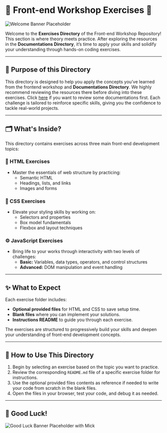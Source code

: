 # 🌟 Front-end Workshop Exercises 🌟  

![Welcome Banner Placeholder](welcome-banner.png)  

Welcome to the **Exercises Directory** of the Front-end Workshop Repository! This section is where theory meets practice. After exploring the resources in the **Documentations Directory**, it’s time to apply your skills and solidify your understanding through hands-on coding exercises.  

---

## 🎯 Purpose of this Directory  

This directory is designed to help you apply the concepts you’ve learned from the frontend workshop and **Documentations Directory**. We highly recommend reviewing the resources there before diving into these exercises. Click [here](/Documentations/) if you want to review some documentations first. Each challenge is tailored to reinforce specific skills, giving you the confidence to tackle real-world projects.  

---

## 🗂️ What's Inside?  

This directory contains exercises across three main front-end development topics:  

### **📘 HTML Exercises**  
- Master the essentials of web structure by practicing:  
  - Semantic HTML  
  - Headings, lists, and links  
  - Images and forms  

### **🎨 CSS Exercises**  
- Elevate your styling skills by working on:  
  - Selectors and properties  
  - Box model fundamentals  
  - Flexbox and layout techniques  

### **⚙️ JavaScript Exercises**  
- Bring life to your works through interactivity with two levels of challenges:  
  - **Basic:** Variables, data types, operators, and control structures  
  - **Advanced:** DOM manipulation and event handling  

---

## ✨ What to Expect  

Each exercise folder includes:  
- **Optional provided files** for HTML and CSS to save setup time.  
- **Blank files** where you can implement your solutions.  
- **Instructions README** to guide you through each exercise.  

The exercises are structured to progressively build your skills and deepen your understanding of front-end development concepts.  

---

## 📖 How to Use This Directory  

1. Begin by selecting an exercise based on the topic you want to practice.  
2. Review the corresponding `README.md` file of a specific exercise folder for instructions.  
3. Use the optional provided files contents as reference if needed to write your code from scratch in the blank files.  
4. Open the files in your browser, test your code, and debug it as needed.  

---

## 🎉 Good Luck!  

![Good Luck Banner Placeholder with Mick](goodluck-banner.png)  





